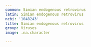 ```yaml
---
common: Simian endogenous retrovirus
latin: Simian endogenous retrovirus
ncbi: '1048243'
title: Simian endogenous retrovirus
group: Viruses
image: .na.character

---
```

